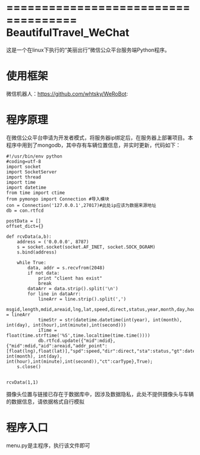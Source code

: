 ====================================
BeautifulTravel_WeChat
====================================
这是一个在linux下执行的“美丽出行”微信公众平台服务端Python程序。

使用框架
========
微信机器人：https://github.com/whtsky/WeRoBot:

程序原理
========
在微信公众平台申请为开发者模式，将服务器ip绑定后，在服务器上部署项目。本程序中用到了mongodb，其中存有车辆位置信息，并实时更新，代码如下：

    #!/usr/bin/env python  
    #coding=utf-8  
    import socket
    import SocketServer
    import thread
    import time
    import datetime
    from time import ctime  
    from pymongo import Connection #导入模块
    con = Connection('127.0.0.1',27017)#此处ip应该为数据来源地址
    db = con.rtfcd
    
    postData = []
    offset_dict={}
    
    def rcvData(a,b):
    	address = ('0.0.0.0', 8787)
    	s = socket.socket(socket.AF_INET, socket.SOCK_DGRAM)
    	s.bind(address)
    
    	while True:
    		data, addr = s.recvfrom(2048)
    		if not data:
    			print "client has exist"
    			break
    		dataArr = data.strip().split('\n')
    		for line in dataArr:
    			lineArr = line.strip().split(',')
    			msgid,length,mdid,areaid,lng,lat,speed,direct,status,year,month,day,hour,minute,second,carType = lineArr
    			timeStr = str(datetime.datetime(int(year), int(month), int(day), int(hour),int(minute),int(second)))
    			iTime = float(time.strftime('%S',time.localtime(time.time())))
    			db.rtfcd.update({"mid":mdid},{"mid":mdid,"aid":areaid,"addr_point":[float(lng),float(lat)],"spd":speed,"dir":direct,"sta":status,"gt":datetime.datetime(int(year), int(month), int(day), int(hour),int(minute),int(second)),"ct":carType},True);
    	s.close()
    	
    
    rcvData(1,1)

摄像头位置与链接已存在于数据库中，因涉及数据隐私，此处不提供摄像头与车辆的数据信息，请依据格式自行模拟


程序入口
========
menu.py是主程序，执行该文件即可
